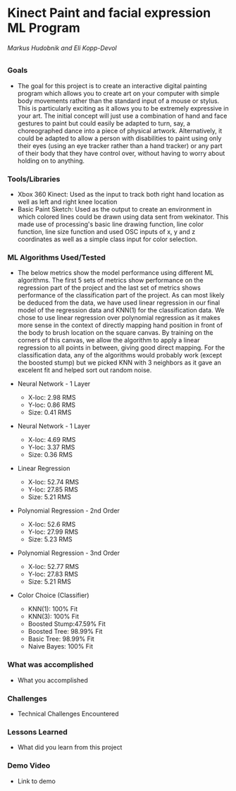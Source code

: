 # Kinect Paint and facial expression ML Program

###### Markus Hudobnik and Eli Kopp-Devol

### Goals
* The goal for this project is to create an interactive digital painting program which allows you to create art on your computer with simple body movements rather than the standard input of a mouse or stylus. This is particularly exciting as it allows you to be extremely expressive in your art. The initial concept will just use a combination of hand and face gestures to paint but could easily be adapted to turn, say, a choreographed dance into a piece of physical artwork. Alternatively, it could be adapted to allow a person with disabilities to paint using only their eyes (using an eye tracker rather than a hand tracker) or any part of their body that they have control over, without having to worry about holding on to anything. 

### Tools/Libraries
* Xbox 360 Kinect: Used as the input to track both right hand location as well as left and right knee location
* Basic Paint Sketch: Used as the output to create an environment in which colored lines could be drawn using data sent from wekinator. This made use of processing's basic line drawing function, line color function, line size function and used OSC inputs of x, y and z coordinates as well as a simple class input for color selection. 

### ML Algorithms Used/Tested
* The below metrics show the model performance using different ML algorithms. The first 5 sets of metrics show performance on the regression part of the project and the last set of metrics shows performance of the classification part of the project. As can most likely be deduced from the data, we have used linear regression in our final model of the regression data and KNN(1) for the classification data. We chose to use linear regression over polynomial regression as it makes more sense in the context of directly mapping hand position in front of the body to brush location on the square canvas. By training on the corners of this canvas, we allow the algorithm to apply a linear regression to all points in between, giving good direct mapping. For the classification data, any of the algorithms would probably work (except the boosted stump) but we picked KNN with 3 neighbors as it gave an excelent fit and helped sort out random noise. 

* Neural Network - 1 Layer
  - X-loc: 2.98 RMS
  - Y-loc: 0.86 RMS
  - Size: 0.41 RMS

* Neural Network - 1 Layer
  - X-loc: 4.69 RMS
  - Y-loc: 3.37 RMS
  - Size: 0.36 RMS

* Linear Regression
  - X-loc: 52.74 RMS
  - Y-loc: 27.85 RMS
  - Size: 5.21 RMS

* Polynomial Regression - 2nd Order
  - X-loc: 52.6 RMS
  - Y-loc: 27.99 RMS
  - Size: 5.23 RMS

* Polynomial Regression - 3nd Order
  - X-loc: 52.77 RMS
  - Y-loc: 27.83 RMS
  - Size: 5.21 RMS

* Color Choice (Classifier)
  - KNN(1): 100% Fit
  - KNN(3): 100% Fit
  - Boosted Stump:47.59% Fit
  - Boosted Tree: 98.99% Fit
  - Basic Tree:  98.99% Fit
  - Naive Bayes: 100% Fit

### What was accomplished
* What you accomplished

### Challenges
* Technical Challenges Encountered

### Lessons Learned
* What did you learn from this project

### Demo Video
* Link to demo
